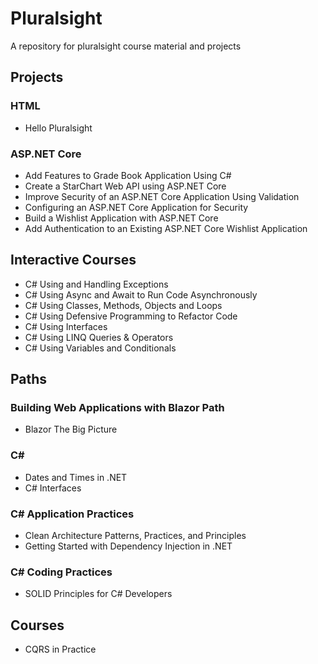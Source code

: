 # Pluralsight
 A repository for pluralsight course material and projects

## Projects

### HTML
- Hello Pluralsight

### ASP.NET Core
- Add Features to Grade Book Application Using C#
- Create a StarChart Web API using ASP.NET Core
- Improve Security of an ASP.NET Core Application Using Validation
- Configuring an ASP.NET Core Application for Security
- Build a Wishlist Application with ASP.NET Core
- Add Authentication to an Existing ASP.NET Core Wishlist Application

## Interactive Courses
- C# Using and Handling Exceptions
- C# Using Async and Await to Run Code Asynchronously
- C# Using Classes, Methods, Objects and Loops
- C# Using Defensive Programming to Refactor Code
- C# Using Interfaces
- C# Using LINQ Queries & Operators
- C# Using Variables and Conditionals

## Paths
### Building Web Applications with Blazor Path
- Blazor The Big Picture
### C#
- Dates and Times in .NET
- C# Interfaces
### C# Application Practices
- Clean Architecture Patterns, Practices, and Principles
- Getting Started with Dependency Injection in .NET
### C# Coding Practices
- SOLID Principles for C# Developers

## Courses
- CQRS in Practice